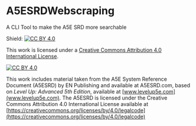 # A5ESRDWebscraping
A CLI Tool to make the A5E SRD more searchable

Shield: [![CC BY 4.0][cc-by-shield]][cc-by]

This work is licensed under a
[Creative Commons Attribution 4.0 International License][cc-by].

[![CC BY 4.0][cc-by-image]][cc-by]

[cc-by]: http://creativecommons.org/licenses/by/4.0/
[cc-by-image]: https://i.creativecommons.org/l/by/4.0/88x31.png
[cc-by-shield]: https://img.shields.io/badge/License-CC%20BY%204.0-lightgrey.svg

This work includes material taken from the A5E System
Reference Document (A5ESRD) by EN Publishing and
available at A5ESRD.com, based on _Level Up: Advanced 5th_
_Edition_, available at [www.levelup5e.com](www.levelup5e.com). The A5ESRD is
licensed under the Creative Commons Attribution 4.0
International License available at
[https://creativecommons.org/licenses/by/4.0/legalcode](https://creativecommons.org/licenses/by/4.0/legalcode)
